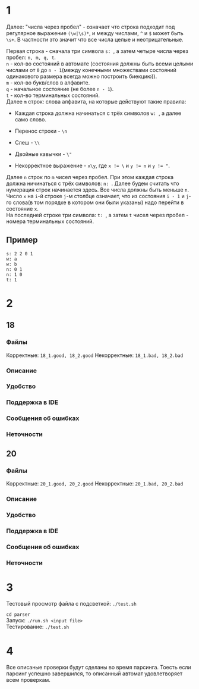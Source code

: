 # 1

Далее: "числа через пробел" - означает что строка подходит под регулярное выражение `(\w|\s)*`, и между числами, `^` и `$` может быть `\s+`. В частности это значит что все числа целые и неотрицательные.    

Первая строка - сначала три символа `s: `, а затем четыре числа через пробел: `n, m, q, t`.  
`n` - кол-во состояний в автомате (состояния должны быть всеми целыми числами от `0` до `n - 1`(между конечными множествами состояний одинакового размера всегда можно построить биекцию)).  
`m` - кол-во букв/слов в алфавите.  
`q` - начальное состояние (не более `n - 1`).  
`t` - кол-во терминальных состояний.  
Далее `m` строк: слова алфавита, на которые действуют такие правила:  

* Каждая строка должна начинаться с трёх символов `w: `, а далее само слово.  

* Перенос строки - `\n`

* Cлеш - `\\`  

* Двойные кавычки - `\"`  

* Некорректное выражение - `x\y`, где `x != \` и `y != n` и `y != "`.

Далее `n` строк по `m` чисел через пробел. При этом каждая строка должна ничинаться с трёх символов: `n: `. Далее будем считать что нумерация строк начинается здесь. 
Все числа должны быть меньше `n`. Число `x` на `i`-й строке `j`-м столбце означает, что из состояния `i - 1` и `j`-го слова(в том порядке в котором они были указаны) надо перейти в состояние `x`.  
На последней строке три символа: `t: `, а затем `t` чисел через пробел - номера терминальных состояний.

## Пример

```
s: 2 2 0 1
w: a
w: b
n: 0 1
n: 1 0
t: 1
```

# 2

## 18

### Файлы

Корректные: `18_1.good, 18_2.good`
Некорректные: `18_1.bad, 18_2.bad`

### Описание



### Удобство



### Поддержка в IDE



### Сообщения об ошибках



### Неточности



## 20

### Файлы

Корректные: `20_1.good, 20_2.good`
Некорректные: `20_1.bad, 20_2.bad`

### Описание



### Удобство



### Поддержка в IDE



### Сообщения об ошибках



### Неточности



# 3

Тестовый просмотр файла с подсветкой: `./test.sh`  

`cd parser`  
Запуск: `./run.sh <input file>`  
Тестирование: `./test.sh`

# 4

Все описаные проверки будут сделаны во время парсинга. Тоесть если парсинг успешно завершился, то описанный автомат удовлетворяет всем проверкам.
